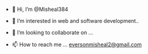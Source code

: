 - 👋 Hi, I’m @Misheal384
- 👀 I’m interested in web and software development..

- 💞️ I’m looking to collaborate on ...
- 📫 How to reach me ... eversonmisheal2@gmail.com

<!---
Misheal384/Misheal384 is a ✨ special ✨ repository because its `README.md` (this file) appears on your GitHub profile.
You can click the Preview link to take a look at your changes.
--->
